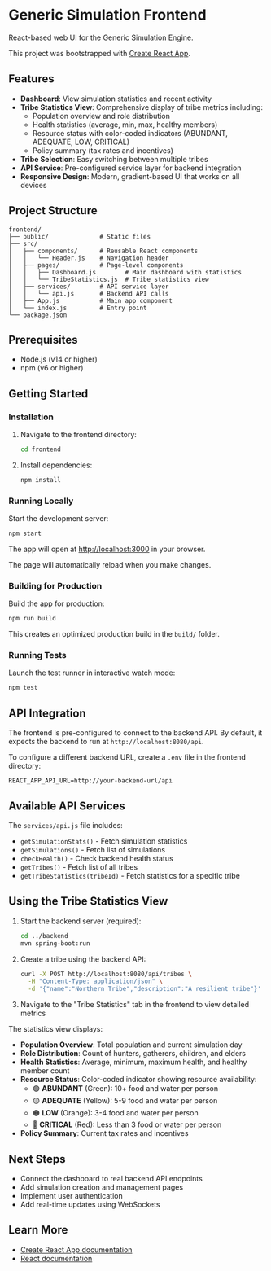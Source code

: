 # Generic Simulation Frontend

React-based web UI for the Generic Simulation Engine.

This project was bootstrapped with [Create React App](https://github.com/facebook/create-react-app).

## Features

- **Dashboard**: View simulation statistics and recent activity
- **Tribe Statistics View**: Comprehensive display of tribe metrics including:
  - Population overview and role distribution
  - Health statistics (average, min, max, healthy members)
  - Resource status with color-coded indicators (ABUNDANT, ADEQUATE, LOW, CRITICAL)
  - Policy summary (tax rates and incentives)
- **Tribe Selection**: Easy switching between multiple tribes
- **API Service**: Pre-configured service layer for backend integration
- **Responsive Design**: Modern, gradient-based UI that works on all devices

## Project Structure

```
frontend/
├── public/              # Static files
├── src/
│   ├── components/      # Reusable React components
│   │   └── Header.js    # Navigation header
│   ├── pages/           # Page-level components
│   │   ├── Dashboard.js        # Main dashboard with statistics
│   │   └── TribeStatistics.js  # Tribe statistics view
│   ├── services/        # API service layer
│   │   └── api.js       # Backend API calls
│   ├── App.js           # Main app component
│   └── index.js         # Entry point
└── package.json
```

## Prerequisites

- Node.js (v14 or higher)
- npm (v6 or higher)

## Getting Started

### Installation

1. Navigate to the frontend directory:
   ```bash
   cd frontend
   ```

2. Install dependencies:
   ```bash
   npm install
   ```

### Running Locally

Start the development server:

```bash
npm start
```

The app will open at [http://localhost:3000](http://localhost:3000) in your browser.

The page will automatically reload when you make changes.

### Building for Production

Build the app for production:

```bash
npm run build
```

This creates an optimized production build in the `build/` folder.

### Running Tests

Launch the test runner in interactive watch mode:

```bash
npm test
```

## API Integration

The frontend is pre-configured to connect to the backend API. By default, it expects the backend to run at `http://localhost:8080/api`.

To configure a different backend URL, create a `.env` file in the frontend directory:

```
REACT_APP_API_URL=http://your-backend-url/api
```

## Available API Services

The `services/api.js` file includes:

- `getSimulationStats()` - Fetch simulation statistics
- `getSimulations()` - Fetch list of simulations
- `checkHealth()` - Check backend health status
- `getTribes()` - Fetch list of all tribes
- `getTribeStatistics(tribeId)` - Fetch statistics for a specific tribe

## Using the Tribe Statistics View

1. Start the backend server (required):
   ```bash
   cd ../backend
   mvn spring-boot:run
   ```

2. Create a tribe using the backend API:
   ```bash
   curl -X POST http://localhost:8080/api/tribes \
     -H "Content-Type: application/json" \
     -d '{"name":"Northern Tribe","description":"A resilient tribe"}'
   ```

3. Navigate to the "Tribe Statistics" tab in the frontend to view detailed metrics

The statistics view displays:
- **Population Overview**: Total population and current simulation day
- **Role Distribution**: Count of hunters, gatherers, children, and elders
- **Health Statistics**: Average, minimum, maximum health, and healthy member count
- **Resource Status**: Color-coded indicator showing resource availability:
  - 🟢 **ABUNDANT** (Green): 10+ food and water per person
  - 🟡 **ADEQUATE** (Yellow): 5-9 food and water per person  
  - 🟠 **LOW** (Orange): 3-4 food and water per person
  - 🔴 **CRITICAL** (Red): Less than 3 food or water per person
- **Policy Summary**: Current tax rates and incentives

## Next Steps

- Connect the dashboard to real backend API endpoints
- Add simulation creation and management pages
- Implement user authentication
- Add real-time updates using WebSockets

## Learn More

- [Create React App documentation](https://facebook.github.io/create-react-app/docs/getting-started)
- [React documentation](https://reactjs.org/)
